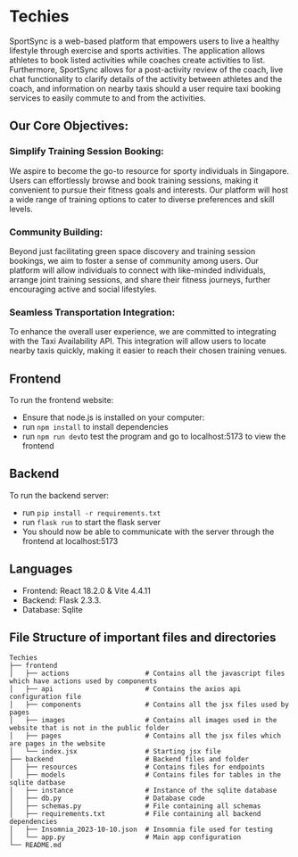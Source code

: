 # Techies

SportSync is a web-based platform that empowers users to live a healthy lifestyle through exercise and sports activities. The application allows athletes to book listed activities while coaches create activities to list. Furthermore, SportSync allows for a post-activity review of the coach, live chat functionality to clarify details of the activity between athletes and the coach, and information on nearby taxis should a user require taxi booking services to easily commute to and from the activities.  

## Our Core Objectives:

### Simplify Training Session Booking: 
We aspire to become the go-to resource for sporty individuals in Singapore. Users can effortlessly browse and book training sessions, making it convenient to pursue their fitness goals and interests. Our platform will host a wide range of training options to cater to diverse preferences and skill levels.

### Community Building: 
Beyond just facilitating green space discovery and training session bookings, we aim to foster a sense of community among users. Our platform will allow individuals to connect with like-minded individuals, arrange joint training sessions, and share their fitness journeys, further encouraging active and social lifestyles.

### Seamless Transportation Integration: 
To enhance the overall user experience, we are committed to integrating with the Taxi Availability API. This integration will allow users to locate nearby taxis quickly, making it easier to reach their chosen training venues. 

## Frontend
To run the frontend website:
- Ensure that node.js is installed on your computer:
- run ```npm install``` to install dependencies
- run ```npm run dev```to test the program and go to localhost:5173 to view the frontend

## Backend
To run the backend server:
- run ```pip install -r requirements.txt```
- run ```flask run``` to start the flask server
- You should now be able to communicate with the server through the frontend at localhost:5173

## Languages
- Frontend: React 18.2.0 & Vite 4.4.11
- Backend: Flask 2.3.3.
- Database: Sqlite

## File Structure of important files and directories

    Techies
    ├── frontend
    │   ├── actions                   # Contains all the javascript files which have actions used by components
    │   ├── api                       # Contains the axios api configuration file
    │   ├── components                # Contains all the jsx files used by pages
    │   ├── images                    # Contains all images used in the website that is not in the public folder
    │   ├── pages                     # Contains all the jsx files which are pages in the website
    │   └── index.jsx                 # Starting jsx file
    ├── backend                       # Backend files and folder
    │   ├── resources                 # Contains files for endpoints
    │   ├── models                    # Contains files for tables in the sqlite datbase 
    │   ├── instance                  # Instance of the sqlite database
    │   ├── db.py                     # Database code
    │   ├── schemas.py                # File containing all schemas
    │   ├── requirements.txt          # File containing all backend dependencies
    │   ├── Insomnia_2023-10-10.json  # Insomnia file used for testing
    │   └── app.py                    # Main app configuration
    └── README.md


